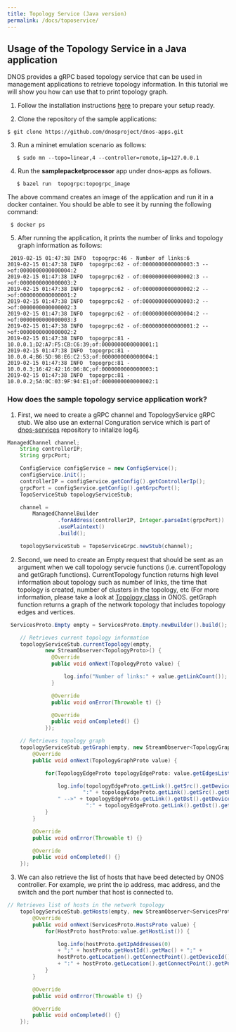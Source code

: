 ```yaml
---
title: Topology Service (Java version)
permalink: /docs/toposervice/
---
```


## Usage of the Topology Service in a Java application

DNOS provides a gRPC based topology service that can be used in management applications 
to retrieve topology information. In this tutorial we will show you how can use that to print topology graph. 

1. Follow the installation instructions [here](https://dnosproject.github.io/docs/home/) to prepare your setup ready.

2. Clone the repository of the sample applications:
```console
$ git clone https://github.com/dnosproject/dnos-apps.git
```

3. Run a mininet emulation scenario as follows:
```console
   $ sudo mn --topo=linear,4 --controller=remote,ip=127.0.0.1
```

4. Run the **samplepacketprocessor** app under dnos-apps as follows.
```console
   $ bazel run  topogrpc:topogrpc_image 
```
The above command creates an image of the application and run it in a docker container. You should be able to see it by running the following command: 
```console
 $ docker ps
```

5. After running the application, it prints the number of links and topology graph information as follows: 
```console
 2019-02-15 01:47:38 INFO  topogrpc:46 - Number of links:6
2019-02-15 01:47:38 INFO  topogrpc:62 - of:0000000000000003:3 -->of:0000000000000004:2
2019-02-15 01:47:38 INFO  topogrpc:62 - of:0000000000000002:3 -->of:0000000000000003:2
2019-02-15 01:47:38 INFO  topogrpc:62 - of:0000000000000002:2 -->of:0000000000000001:2
2019-02-15 01:47:38 INFO  topogrpc:62 - of:0000000000000003:2 -->of:0000000000000002:3
2019-02-15 01:47:38 INFO  topogrpc:62 - of:0000000000000004:2 -->of:0000000000000003:3
2019-02-15 01:47:38 INFO  topogrpc:62 - of:0000000000000001:2 -->of:0000000000000002:2
2019-02-15 01:47:38 INFO  topogrpc:81 - 10.0.0.1;D2:A7:F5:CB:C6:39;of:0000000000000001:1
2019-02-15 01:47:38 INFO  topogrpc:81 - 10.0.0.4;B6:5D:98:E6:C2:53;of:0000000000000004:1
2019-02-15 01:47:38 INFO  topogrpc:81 - 10.0.0.3;16:42:42:16:D6:8C;of:0000000000000003:1
2019-02-15 01:47:38 INFO  topogrpc:81 - 10.0.0.2;5A:0C:03:9F:94:E1;of:0000000000000002:1
``` 

### How does the sample topology service application work? 

1. First, we need to create a gRPC channel and TopologyService gRPC stub. We also use an external Conguration service which is part of [dnos-services](https://github.com/dnosproject/dnos-services.git) repository to initalize log4j. 
```java
ManagedChannel channel;
    String controllerIP;
    String grpcPort;

    ConfigService configService = new ConfigService();
    configService.init();
    controllerIP = configService.getConfig().getControllerIp();
    grpcPort = configService.getConfig().getGrpcPort();
    TopoServiceStub topologyServiceStub;

    channel =
        ManagedChannelBuilder
                .forAddress(controllerIP, Integer.parseInt(grpcPort))
                .usePlaintext()
                .build();

    topologyServiceStub = TopoServiceGrpc.newStub(channel);
``` 

2. Second, we need to create an Empty request that should be sent as an argument when we call topology servcie functions (i.e. currentTopology and getGraph functions). CurrentTopology function returns high level information about topology such as number of links, the time that topology is created, number of clusters in the topology, etc (For more information, please take a look at [Topology class](http://api.onosproject.org/1.2.1/org/onosproject/net/topology/Topology.html) in ONOS. getGraph function returns a graph of the network topology that includes topology edges and vertices.  
```java
 ServicesProto.Empty empty = ServicesProto.Empty.newBuilder().build();

    // Retrieves current topology information
    topologyServiceStub.currentTopology(empty,
            new StreamObserver<TopologyProto>() {
              @Override
              public void onNext(TopologyProto value) {

                  log.info("Number of links:" + value.getLinkCount());
              }

              @Override
              public void onError(Throwable t) {}

              @Override
              public void onCompleted() {}
            });

    // Retrieves topology graph
    topologyServiceStub.getGraph(empty, new StreamObserver<TopologyGraphProto>() {
        @Override
        public void onNext(TopologyGraphProto value) {

            for(TopologyEdgeProto topologyEdgeProto: value.getEdgesList()) {

                log.info(topologyEdgeProto.getLink().getSrc().getDeviceId() +
                        ":" + topologyEdgeProto.getLink().getSrc().getPortNumber() +
                " -->" + topologyEdgeProto.getLink().getDst().getDeviceId() +
                         ":" + topologyEdgeProto.getLink().getDst().getPortNumber());
            }
        }

        @Override
        public void onError(Throwable t) {}

        @Override
        public void onCompleted() {}
    });
```
3. We can also retrieve the list of hosts that have beed detected by ONOS controller. For example, we print the ip address, mac address, and the switch and the port number that host is connected to. 
```java
// Retrieves list of hosts in the network topology
    topologyServiceStub.getHosts(empty, new StreamObserver<ServicesProto.HostsProto>() {
        @Override
        public void onNext(ServicesProto.HostsProto value) {
            for(HostProto hostProto:value.getHostList()) {

                log.info(hostProto.getIpAddresses(0)
                + ";" + hostProto.getHostId().getMac() + ";" +
                hostProto.getLocation().getConnectPoint().getDeviceId()
                + ":" + hostProto.getLocation().getConnectPoint().getPortNumber());
            }
        }

        @Override
        public void onError(Throwable t) {}

        @Override
        public void onCompleted() {}
    });
```

